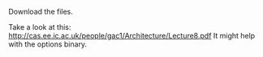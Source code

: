 Download the files. 

Take a look at this: http://cas.ee.ic.ac.uk/people/gac1/Architecture/Lecture8.pdf
It might help with the options binary.
